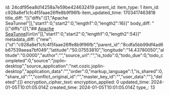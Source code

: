 id: 24cdf95ea8d14258a7e59be424632419
parent_id: 
item_type: 1
item_id: c928a8ef1cfc4f5faae26ffe8b9f96fb
item_updated_time: 1703417463818
title_diff: "[{\"diffs\":[[1,\"Apache SeaTunnel\"]],\"start1\":0,\"start2\":0,\"length1\":0,\"length2\":16}]"
body_diff: "[{\"diffs\":[[1,\"## [Apache SeaTunnel](https://seatunnel.apache.org/)\\\n\\\n\"]],\"start1\":0,\"start2\":0,\"length1\":0,\"length2\":54}]"
metadata_diff: {"new":{"id":"c928a8ef1cfc4f5faae26ffe8b9f96fb","parent_id":"8cdfa5bb99df4ad6b67539aeaa7bf049","latitude":"50.07553810","longitude":"14.43780050","altitude":"0.0000","author":"","source_url":"","is_todo":0,"todo_due":0,"todo_completed":0,"source":"joplin-desktop","source_application":"net.cozic.joplin-desktop","application_data":"","order":0,"markup_language":1,"is_shared":0,"share_id":"","conflict_original_id":"","master_key_id":"","user_data":""},"deleted":[]}
encryption_cipher_text: 
encryption_applied: 0
updated_time: 2024-01-05T10:01:05.014Z
created_time: 2024-01-05T10:01:05.014Z
type_: 13
